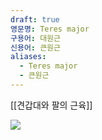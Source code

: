 ```yaml
---
draft: true
영문명: Teres major
구용어: 대원근
신용어: 큰원근
aliases:
  - Teres major
  - 큰원근
---
```


[[견갑대와 팔의 근육]]


![](https://upload.wikimedia.org/wikipedia/commons/thumb/b/b8/Teres_major_muscle_animation.gif/240px-Teres_major_muscle_animation.gif)